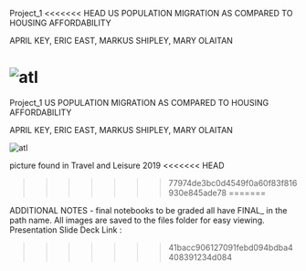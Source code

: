 Project_1
<<<<<<< HEAD
US POPULATION MIGRATION 
AS COMPARED TO 
HOUSING AFFORDABILITY

APRIL KEY, ERIC EAST, MARKUS SHIPLEY, MARY OLAITAN



![atl](https://user-images.githubusercontent.com/94247881/152688020-6aaf2c1e-00f0-4067-9fb0-a8ea90d976f3.jpg)
=======
Project_1 US POPULATION MIGRATION AS COMPARED TO HOUSING AFFORDABILITY

APRIL KEY, ERIC EAST, MARKUS SHIPLEY, MARY OLAITAN

![atl](https://user-images.githubusercontent.com/94247881/152705384-1355e58f-ad43-4b15-bad6-627e6b0a2c15.jpg)


picture found in Travel and Leisure 2019
<<<<<<< HEAD
>>>>>>> 77974de3bc0d4549f0a60f83f816930e845ade78
=======



ADDITIONAL NOTES - final notebooks to be graded all have FINAL_ in the path name. 
All images are saved to the files folder for easy viewing. 
Presentation Slide Deck Link : 
>>>>>>> 41bacc906127091febd094bdba4408391234d084
